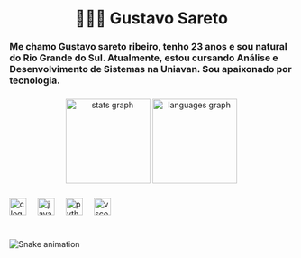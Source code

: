 <h1 align="center">👨🏼‍💻 Gustavo Sareto</h1>

###

<h3 align="left">Me chamo Gustavo  sareto ribeiro, tenho 23 anos e sou natural do Rio Grande do Sul. Atualmente, estou cursando Análise e Desenvolvimento de Sistemas na Uniavan. Sou apaixonado por tecnologia.</h3>

###

<div align="center">
  <img src="https://github-readme-stats.vercel.app/api?username=VKTREMBALA&hide_title=false&hide_rank=false&show_icons=true&include_all_commits=true&count_private=true&disable_animations=false&theme=dracula&locale=en&hide_border=false" height="150" alt="stats graph"  />
  <img src="https://github-readme-stats.vercel.app/api/top-langs?username=VKTREMBALA&locale=en&hide_title=false&layout=compact&card_width=320&langs_count=5&theme=dracula&hide_border=false" height="150" alt="languages graph"  />
</div>

###

<div align="left">
  <img src="https://cdn.jsdelivr.net/gh/devicons/devicon/icons/c/c-original.svg" height="30" alt="c logo"  />
  <img width="12" />
  <img src="https://cdn.jsdelivr.net/gh/devicons/devicon/icons/java/java-original.svg" height="30" alt="java logo"  />
  <img width="12" />
  <img src="https://cdn.jsdelivr.net/gh/devicons/devicon/icons/python/python-original.svg" height="30" alt="python logo"  />
  <img width="12" />
  <img src="https://cdn.jsdelivr.net/gh/devicons/devicon/icons/vscode/vscode-original.svg" height="30" alt="vscode logo"  />
</div>

###

<br clear="both">

<img src="https://raw.githubusercontent.com/VKTREMBALA/VKTREMBALA/output/snake.svg" alt="Snake animation" />

###
